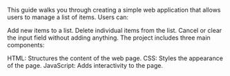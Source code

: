 This guide walks you through creating a simple web application that allows users to manage a list of items. Users can:

Add new items to a list.
Delete individual items from the list.
Cancel or clear the input field without adding anything.
The project includes three main components:

HTML: Structures the content of the web page.
CSS: Styles the appearance of the page.
JavaScript: Adds interactivity to the page.
